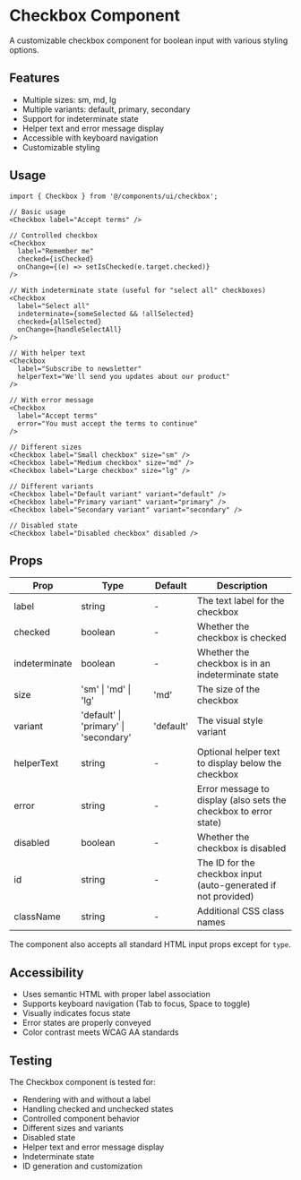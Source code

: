 # Checkbox Component

A customizable checkbox component for boolean input with various styling options.

## Features

- Multiple sizes: sm, md, lg
- Multiple variants: default, primary, secondary
- Support for indeterminate state
- Helper text and error message display
- Accessible with keyboard navigation
- Customizable styling

## Usage

```tsx
import { Checkbox } from '@/components/ui/checkbox';

// Basic usage
<Checkbox label="Accept terms" />

// Controlled checkbox
<Checkbox 
  label="Remember me"
  checked={isChecked}
  onChange={(e) => setIsChecked(e.target.checked)}
/>

// With indeterminate state (useful for "select all" checkboxes)
<Checkbox 
  label="Select all"
  indeterminate={someSelected && !allSelected}
  checked={allSelected}
  onChange={handleSelectAll}
/>

// With helper text
<Checkbox 
  label="Subscribe to newsletter"
  helperText="We'll send you updates about our product"
/>

// With error message
<Checkbox 
  label="Accept terms"
  error="You must accept the terms to continue"
/>

// Different sizes
<Checkbox label="Small checkbox" size="sm" />
<Checkbox label="Medium checkbox" size="md" />
<Checkbox label="Large checkbox" size="lg" />

// Different variants
<Checkbox label="Default variant" variant="default" />
<Checkbox label="Primary variant" variant="primary" />
<Checkbox label="Secondary variant" variant="secondary" />

// Disabled state
<Checkbox label="Disabled checkbox" disabled />
```

## Props

| Prop | Type | Default | Description |
|------|------|---------|-------------|
| label | string | - | The text label for the checkbox |
| checked | boolean | - | Whether the checkbox is checked |
| indeterminate | boolean | - | Whether the checkbox is in an indeterminate state |
| size | 'sm' \| 'md' \| 'lg' | 'md' | The size of the checkbox |
| variant | 'default' \| 'primary' \| 'secondary' | 'default' | The visual style variant |
| helperText | string | - | Optional helper text to display below the checkbox |
| error | string | - | Error message to display (also sets the checkbox to error state) |
| disabled | boolean | - | Whether the checkbox is disabled |
| id | string | - | The ID for the checkbox input (auto-generated if not provided) |
| className | string | - | Additional CSS class names |

The component also accepts all standard HTML input props except for `type`.

## Accessibility

- Uses semantic HTML with proper label association
- Supports keyboard navigation (Tab to focus, Space to toggle)
- Visually indicates focus state
- Error states are properly conveyed
- Color contrast meets WCAG AA standards

## Testing

The Checkbox component is tested for:
- Rendering with and without a label
- Handling checked and unchecked states
- Controlled component behavior
- Different sizes and variants
- Disabled state
- Helper text and error message display
- Indeterminate state
- ID generation and customization